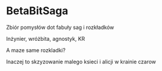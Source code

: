 # BetaBitSaga

Zbiór pomysłów dot fabuły sag i rozkładków


Inżynier, wróżbita, agnostyk, KR

A maze same rozkladki?

Inaczej to skzyzowanie malego ksieci i alicji w krainie czarow
